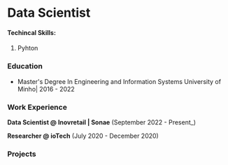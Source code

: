 # Data Scientist 

#### Techincal Skills: 
1. Pyhton

### Education 
- Master's Degree In Engineering and Information Systems
University of Minho| 2016 - 2022



### Work Experience 
**Data Scientist @ Inovretail | Sonae** (September 2022 - Present_)


**Researcher @ ioTech** (July 2020 - December 2020)


### Projects
